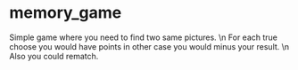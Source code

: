 # memory_game
Simple game where you need to find two same pictures. \n
For each true choose you would have points in other case you would minus your result. \n
Also you could rematch.
